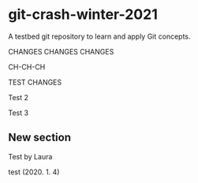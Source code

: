 # git-crash-winter-2021

A testbed git repository to learn and apply Git concepts.

CHANGES CHANGES CHANGES

CH-CH-CH

TEST CHANGES

Test 2

Test 3

## New section

Test by Laura

test (2020. 1. 4)